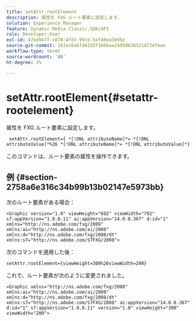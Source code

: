 ```yaml
---
title: setAttr.rootElement
description: 属性を FXG ルート要素に設定します。
solution: Experience Manager
feature: Dynamic Media Classic,SDK/API
role: Developer,User
exl-id: 47bd947f-c078-4fd3-99cb-5ef48ea3e05e
source-git-commit: 163ac6a6f44193f1b66ae24059630521d7247eae
workflow-type: tm+mt
source-wordcount: '48'
ht-degree: 2%

---
```


# setAttr.rootElement{#setattr-rootelement}

属性を FXG ルート要素に設定します。

` setAttr.rootElement={ *[!DNL attributeName]*= *[!DNL attributeValue]*%26 *[!DNL attributeName]*= *[!DNL attributeValue]*}`

このコマンドは、ルート要素の属性を操作できます。

## 例 {#section-2758a6e316c34b99b13b02147e5973bb}

次のルート要素がある場合：

`<Graphic version="1.0" viewHeight="692" viewWidth="792" s7:appVersion="1.0.0.11" ai:appVersion="14.0.0.367" d:id="1" xmlns="http://ns.adobe.com/fxg/2008" xmlns:ai="http://ns.adobe.com/ai/2008" xmlns:d="http://ns.adobe.com/fxg/2008/dt" xmlns:s7="http://ns.adobe.com/S7FXG/2008">`

次のコマンドを適用した後：

`setAttr.rootElement={viewHeight=300%26viewWidth=200}`

これで、ルート要素が次のように変更されました。

`<Graphic xmlns="http://ns.adobe.com/fxg/2008" xmlns:ai="http://ns.adobe.com/ai/2008" xmlns:d="http://ns.adobe.com/fxg/2008/dt" xmlns:s7="http://ns.adobe.com/S7FXG/2008" ai:appVersion="14.0.0.367" d:id="1" s7:appVersion="1.0.0.11" version="1.0" viewHeight="300" viewWidth="200">`

